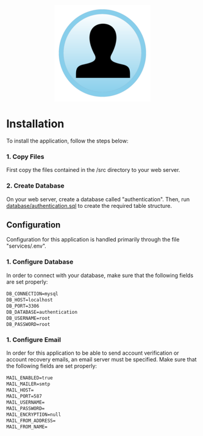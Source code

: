<p align="center">
  <div align="center">
    <img src="./images/icons/icon.svg" alt="Logo" style="width:50%">
  </div>
</p>

# Installation

To install the application, follow the steps below:

### 1. Copy Files
First copy the files contained in the /src directory to your web server.

### 2. Create Database

On your web server, create a database called "authentication".  Then, run [database/authentication.sql](database/authentication.sql) to create the required table structure.

## Configuration

Configuration for this application is handled primarily through the file "services/.env".  

### 1. Configure Database

In order to connect with your database, make sure that the following fields are set properly:

```
DB_CONNECTION=mysql
DB_HOST=localhost
DB_PORT=3306
DB_DATABASE=authentication
DB_USERNAME=root
DB_PASSWORD=root
```

### 1. Configure Email

In order for this application to be able to send account verification or account recovery emails, an email server must be specified.  Make sure that the following fields are set properly:

```
MAIL_ENABLED=true
MAIL_MAILER=smtp
MAIL_HOST=
MAIL_PORT=587
MAIL_USERNAME=
MAIL_PASSWORD=
MAIL_ENCRYPTION=null
MAIL_FROM_ADDRESS=
MAIL_FROM_NAME=
```
